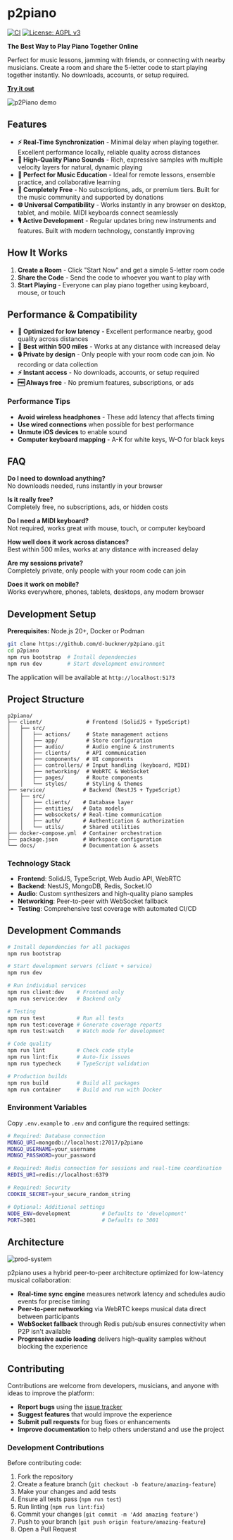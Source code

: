 # p2piano

[![CI](https://img.shields.io/github/actions/workflow/status/d-buckner/p2piano/test-coverage.yml?branch=main&label=CI)](https://github.com/d-buckner/p2piano/actions)
[![License: AGPL v3](https://img.shields.io/badge/License-AGPL%20v3-blue.svg)](https://www.gnu.org/licenses/agpl-3.0)

**The Best Way to Play Piano Together Online**

Perfect for music lessons, jamming with friends, or connecting with nearby musicians. Create a room and share the 5-letter code to start playing together instantly. No downloads, accounts, or setup required.

**[Try it out](https://p2piano.com)**

![p2Piano demo](docs/demo-screenshot.png)

## Features

- **⚡ Real-Time Synchronization** - Minimal delay when playing together. Excellent performance locally, reliable quality across distances
- **🎵 High-Quality Piano Sounds** - Rich, expressive samples with multiple velocity layers for natural, dynamic playing
- **👥 Perfect for Music Education** - Ideal for remote lessons, ensemble practice, and collaborative learning
- **💝 Completely Free** - No subscriptions, ads, or premium tiers. Built for the music community and supported by donations
- **🌐 Universal Compatibility** - Works instantly in any browser on desktop, tablet, and mobile. MIDI keyboards connect seamlessly
- **🎙️ Active Development** - Regular updates bring new instruments and features. Built with modern technology, constantly improving

## How It Works

1. **Create a Room** - Click "Start Now" and get a simple 5-letter room code
2. **Share the Code** - Send the code to whoever you want to play with
3. **Start Playing** - Everyone can play piano together using keyboard, mouse, or touch

## Performance & Compatibility

- **🚀 Optimized for low latency** - Excellent performance nearby, good quality across distances
- **🎯 Best within 500 miles** - Works at any distance with increased delay
- **🔒 Private by design** - Only people with your room code can join. No recording or data collection
- **⚡ Instant access** - No downloads, accounts, or setup required
- **🆓 Always free** - No premium features, subscriptions, or ads

### Performance Tips
- **Avoid wireless headphones** - These add latency that affects timing
- **Use wired connections** when possible for best performance
- **Unmute iOS devices** to enable sound
- **Computer keyboard mapping** - A-K for white keys, W-O for black keys

## FAQ

**Do I need to download anything?**  
No downloads needed, runs instantly in your browser

**Is it really free?**  
Completely free, no subscriptions, ads, or hidden costs

**Do I need a MIDI keyboard?**  
Not required, works great with mouse, touch, or computer keyboard

**How well does it work across distances?**  
Best within 500 miles, works at any distance with increased delay

**Are my sessions private?**  
Completely private, only people with your room code can join

**Does it work on mobile?**  
Works everywhere, phones, tablets, desktops, any modern browser

## Development Setup

**Prerequisites:** Node.js 20+, Docker or Podman

```bash
git clone https://github.com/d-buckner/p2piano.git
cd p2piano
npm run bootstrap  # Install dependencies
npm run dev        # Start development environment
```

The application will be available at `http://localhost:5173`

## Project Structure

```
p2piano/
├── client/              # Frontend (SolidJS + TypeScript)
│   ├── src/
│   │   ├── actions/     # State management actions
│   │   ├── app/         # Store configuration
│   │   ├── audio/       # Audio engine & instruments
│   │   ├── clients/     # API communication
│   │   ├── components/  # UI components
│   │   ├── controllers/ # Input handling (keyboard, MIDI)
│   │   ├── networking/  # WebRTC & WebSocket
│   │   ├── pages/       # Route components
│   │   └── styles/      # Styling & themes
├── service/            # Backend (NestJS + TypeScript)
│   ├── src/
│   │   ├── clients/    # Database layer
│   │   ├── entities/   # Data models
│   │   ├── websockets/ # Real-time communication
│   │   ├── auth/       # Authentication & authorization
│   │   └── utils/      # Shared utilities
├── docker-compose.yml  # Container orchestration
├── package.json        # Workspace configuration
└── docs/               # Documentation & assets
```

### Technology Stack

- **Frontend**: SolidJS, TypeScript, Web Audio API, WebRTC
- **Backend**: NestJS, MongoDB, Redis, Socket.IO
- **Audio**: Custom synthesizers and high-quality piano samples
- **Networking**: Peer-to-peer with WebSocket fallback
- **Testing**: Comprehensive test coverage with automated CI/CD

## Development Commands

```bash
# Install dependencies for all packages
npm run bootstrap

# Start development servers (client + service)
npm run dev

# Run individual services
npm run client:dev    # Frontend only
npm run service:dev   # Backend only

# Testing
npm run test          # Run all tests
npm run test:coverage # Generate coverage reports
npm run test:watch    # Watch mode for development

# Code quality
npm run lint          # Check code style
npm run lint:fix      # Auto-fix issues
npm run typecheck     # TypeScript validation

# Production builds
npm run build         # Build all packages
npm run container     # Build and run with Docker
```

### Environment Variables

Copy `.env.example` to `.env` and configure the required settings:

```bash
# Required: Database connection
MONGO_URI=mongodb://localhost:27017/p2piano
MONGO_USERNAME=your_username
MONGO_PASSWORD=your_password

# Required: Redis connection for sessions and real-time coordination
REDIS_URI=redis://localhost:6379

# Required: Security
COOKIE_SECRET=your_secure_random_string

# Optional: Additional settings
NODE_ENV=development          # Defaults to 'development'
PORT=3001                     # Defaults to 3001
```

## Architecture

![prod-system](./docs/design/prod-system.svg)

p2piano uses a hybrid peer-to-peer architecture optimized for low-latency musical collaboration:

- **Real-time sync engine** measures network latency and schedules audio events for precise timing
- **Peer-to-peer networking** via WebRTC keeps musical data direct between participants
- **WebSocket fallback** through Redis pub/sub ensures connectivity when P2P isn't available
- **Progressive audio loading** delivers high-quality samples without blocking the experience

## Contributing

Contributions are welcome from developers, musicians, and anyone with ideas to improve the platform:

- **Report bugs** using the [issue tracker](https://github.com/d-buckner/p2piano/issues)
- **Suggest features** that would improve the experience
- **Submit pull requests** for bug fixes or enhancements
- **Improve documentation** to help others understand and use the project

### Development Contributions

Before contributing code:

1. Fork the repository
2. Create a feature branch (`git checkout -b feature/amazing-feature`)
3. Make your changes and add tests
4. Ensure all tests pass (`npm run test`)
5. Run linting (`npm run lint:fix`)
6. Commit your changes (`git commit -m 'Add amazing feature'`)
7. Push to your branch (`git push origin feature/amazing-feature`)
8. Open a Pull Request
